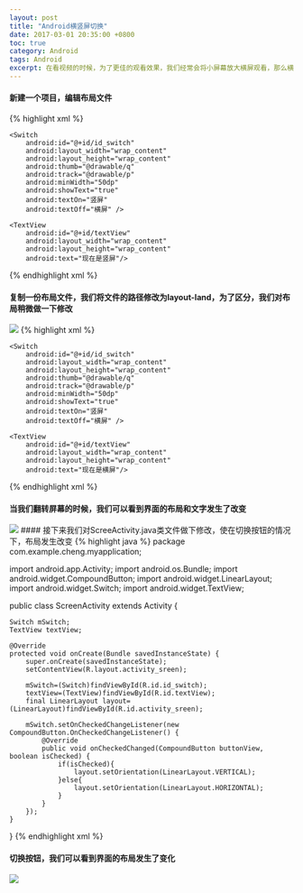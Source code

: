 ```yaml
---
layout: post
title: "Android横竖屏切换"
date: 2017-03-01 20:35:00 +0800
toc: true
category: Android
tags: Android
excerpt: 在看视频的时候，为了更佳的观看效果，我们经常会将小屏幕放大横屏观看，那么横竖屏之间的切换是怎么完成的呢？我们来学习一下。
---
```

#### 新建一个项目，编辑布局文件
{% highlight xml %}
<?xml version="1.0" encoding="utf-8"?>
<LinearLayout xmlns:android="http://schemas.android.com/apk/res/android"
    xmlns:tools="http://schemas.android.com/tools"
    android:id="@+id/activity_sreen"
    android:layout_width="match_parent"
    android:layout_height="match_parent"
    android:orientation="vertical"
    android:paddingBottom="@dimen/activity_vertical_margin"
    android:paddingLeft="@dimen/activity_horizontal_margin"
    android:paddingRight="@dimen/activity_horizontal_margin"
    android:paddingTop="@dimen/activity_vertical_margin"
    tools:context="com.example.cheng.myapplication.ScreenActivity">

    <Switch
        android:id="@+id/id_switch"
        android:layout_width="wrap_content"
        android:layout_height="wrap_content"
        android:thumb="@drawable/q"
        android:track="@drawable/p"
        android:minWidth="50dp"
        android:showText="true"
        android:textOn="竖屏"
        android:textOff="横屏" />

    <TextView
        android:id="@+id/textView"
        android:layout_width="wrap_content"
        android:layout_height="wrap_content"
        android:text="现在是竖屏"/>

</LinearLayout>
{% endhighlight xml %}

#### 复制一份布局文件，我们将文件的路径修改为layout-land，为了区分，我们对布局稍微做一下修改
<img src="{{base.url}}/img/screen.png"/>
{% highlight xml %}
<?xml version="1.0" encoding="utf-8"?>
<LinearLayout xmlns:android="http://schemas.android.com/apk/res/android"
    xmlns:tools="http://schemas.android.com/tools"
    android:id="@+id/activity_sreen"
    android:layout_width="match_parent"
    android:layout_height="match_parent"
    android:orientation="horizontal"
    android:paddingBottom="@dimen/activity_vertical_margin"
    android:paddingLeft="@dimen/activity_horizontal_margin"
    android:paddingRight="@dimen/activity_horizontal_margin"
    android:paddingTop="@dimen/activity_vertical_margin"
    tools:context="com.example.cheng.myapplication.ScreenActivity">

    <Switch
        android:id="@+id/id_switch"
        android:layout_width="wrap_content"
        android:layout_height="wrap_content"
        android:thumb="@drawable/q"
        android:track="@drawable/p"
        android:minWidth="50dp"
        android:showText="true"
        android:textOn="竖屏"
        android:textOff="横屏" />

    <TextView
        android:id="@+id/textView"
        android:layout_width="wrap_content"
        android:layout_height="wrap_content"
        android:text="现在是横屏"/>

</LinearLayout>
{% endhighlight xml %}

#### 当我们翻转屏幕的时候，我们可以看到界面的布局和文字发生了改变
<img src="{{base.url}}/img/screen01.gif"/>
#### 接下来我们对ScreeActivity.java类文件做下修改，使在切换按钮的情况下，布局发生改变
{% highlight java %}
package com.example.cheng.myapplication;

import android.app.Activity;
import android.os.Bundle;
import android.widget.CompoundButton;
import android.widget.LinearLayout;
import android.widget.Switch;
import android.widget.TextView;

public class ScreenActivity extends Activity {

    Switch mSwitch;
    TextView textView;

    @Override
    protected void onCreate(Bundle savedInstanceState) {
        super.onCreate(savedInstanceState);
        setContentView(R.layout.activity_sreen);

        mSwitch=(Switch)findViewById(R.id.id_switch);
        textView=(TextView)findViewById(R.id.textView);
        final LinearLayout layout=(LinearLayout)findViewById(R.id.activity_sreen);

        mSwitch.setOnCheckedChangeListener(new CompoundButton.OnCheckedChangeListener() {
            @Override
            public void onCheckedChanged(CompoundButton buttonView, boolean isChecked) {
                if(isChecked){
                    layout.setOrientation(LinearLayout.VERTICAL);
                }else{
                    layout.setOrientation(LinearLayout.HORIZONTAL);
                }
            }
        });
    }
}
{% endhighlight xml %}

#### 切换按钮，我们可以看到界面的布局发生了变化
<img src="{{base.url}}/img/screen02.gif"/>
